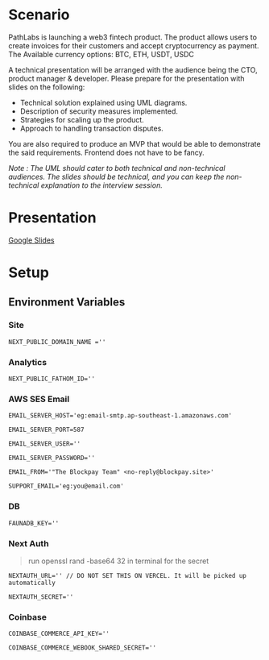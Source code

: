 # Scenario

PathLabs is launching a web3 fintech product. The product allows users to create invoices for their customers and accept cryptocurrency as payment. The Available currency options: BTC, ETH, USDT, USDC

A technical presentation will be arranged with the audience being the CTO, product manager & developer. Please prepare for the presentation with slides on the following:
  
- Technical solution explained using UML diagrams.
- Description of security measures implemented.
- Strategies for scaling up the product.
- Approach to handling transaction disputes.
  
You are also required to produce an MVP that would be able to demonstrate the said requirements. Frontend does not have to be fancy.

*Note : The UML should cater to both technical and non-technical audiences. The slides should be technical, and you can keep the non-technical explanation to the interview session.*

# Presentation

[Google Slides](https://docs.google.com/presentation/d/1S3OhSilFrPoLA5hbtzQT28I3aIEutGOzjcHPx1Xt56o/edit?usp=sharing)

# Setup

## Environment Variables

### Site

`NEXT_PUBLIC_DOMAIN_NAME =''`

### Analytics

`NEXT_PUBLIC_FATHOM_ID=''`

### AWS SES Email

`EMAIL_SERVER_HOST='eg:email-smtp.ap-southeast-1.amazonaws.com'`

`EMAIL_SERVER_PORT=587`

`EMAIL_SERVER_USER=''`

`EMAIL_SERVER_PASSWORD=''`

`EMAIL_FROM='"The Blockpay Team" <no-reply@blockpay.site>'`

`SUPPORT_EMAIL='eg:you@email.com'`

### DB

`FAUNADB_KEY=''`

### Next Auth

> run openssl rand -base64 32 in terminal for the secret

`NEXTAUTH_URL='' // DO NOT SET THIS ON VERCEL. It will be picked up automatically`

`NEXTAUTH_SECRET=''`

### Coinbase

`COINBASE_COMMERCE_API_KEY=''`

`COINBASE_COMMERCE_WEBOOK_SHARED_SECRET=''`